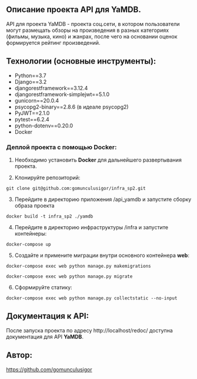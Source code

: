 ## **Описание проекта API для YaMDB.**
API для проекта YaMDB - проекта соц.сети, в котором пользователи могут размещать обзоры на произведения в разных категориях (фильмы, музыка, кино) и жанрах, после чего на основании оценок формируется рейтинг произведений. 


## **Технологии (основные инструменты):**
- Python==3.7
- Django==3.2
- djangorestframework==3.12.4
- djangorestframework-simplejwt==5.1.0
- gunicorn==20.0.4
- psycopg2-binary==2.8.6 (в идеале psycopg2)
- PyJWT==2.1.0
- pytest==6.2.4
- python-dotenv==0.20.0
- Docker

### Деплой проекта с помощью Docker:
1. Необходимо установить **Docker** для дальнейшего развертывания проекта.


2. Клонируйте репозиторий:

```git clone git@github.com:gomunculusigor/infra_sp2.git```

3. Перейдите в директорию приложения /api_yamdb и запустите сборку образа проекта

```docker build -t infra_sp2 ./yamdb```

4. Перейдите в директорию инфраструктуры /infra и запустите контейнеры:

```docker-compose up```

5. Создайте и примените миграции внутри основного контейнера **web**:

```docker-compose exec web python manage.py makemigrations```

```docker-compose exec web python manage.py migrate```

6. Сформируйте статику:

```docker-compose exec web python manage.py collectstatic --no-input```


## **Документация к API:**
После запуска проекта 
по адресу http://localhost/redoc/ доступна документация для API **YaMDB**.

## **Автор:**
https://github.com/gomunculusigor

